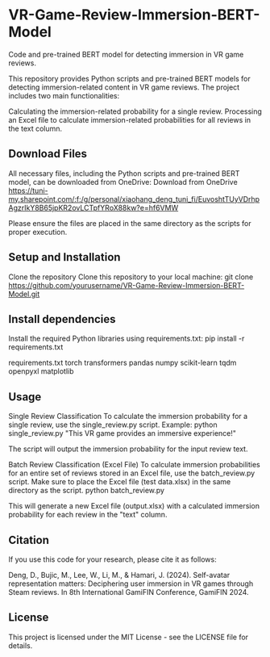 # VR-Game-Review-Immersion-BERT-Model
Code and pre-trained BERT model for detecting immersion in VR game reviews.

This repository provides Python scripts and pre-trained BERT models for detecting immersion-related content in VR game reviews. The project includes two main functionalities:

Calculating the immersion-related probability for a single review.
Processing an Excel file to calculate immersion-related probabilities for all reviews in the text column.
## Download Files
All necessary files, including the Python scripts and pre-trained BERT model, can be downloaded from OneDrive:
Download from OneDrive https://tuni-my.sharepoint.com/:f:/g/personal/xiaohang_deng_tuni_fi/EuvoshtTUyVDrhpAgzrIkY8B65jpKR2ovLCTpfYRoX88kw?e=hf6VMW

Please ensure the files are placed in the same directory as the scripts for proper execution.

## Setup and Installation
Clone the repository
Clone this repository to your local machine:
git clone https://github.com/yourusername/VR-Game-Review-Immersion-BERT-Model.git

## Install dependencies
Install the required Python libraries using requirements.txt:
pip install -r requirements.txt

requirements.txt
torch
transformers
pandas
numpy
scikit-learn
tqdm
openpyxl
matplotlib

## Usage
Single Review Classification
To calculate the immersion probability for a single review, use the single_review.py script. Example:
python single_review.py "This VR game provides an immersive experience!"

The script will output the immersion probability for the input review text.

Batch Review Classification (Excel File)
To calculate immersion probabilities for an entire set of reviews stored in an Excel file, use the batch_review.py script. Make sure to place the Excel file (test data.xlsx) in the same directory as the script.
python batch_review.py

This will generate a new Excel file (output.xlsx) with a calculated immersion probability for each review in the "text" column.

## Citation

If you use this code for your research, please cite it as follows:

Deng, D., Bujic, M., Lee, W., Li, M., & Hamari, J. (2024). Self-avatar representation matters: Deciphering user immersion in VR games through Steam reviews. In 8th International GamiFIN Conference, GamiFIN 2024.


## License
This project is licensed under the MIT License - see the LICENSE file for details.
